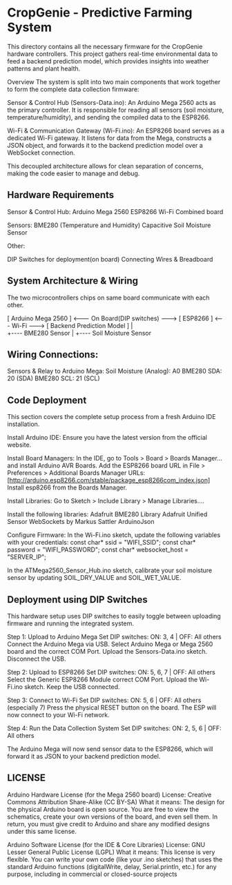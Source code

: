 # **CropGenie - Predictive Farming System**
This directory contains all the necessary firmware for the CropGenie hardware controllers. This project gathers real-time environmental data to feed a backend prediction model, which provides insights into weather patterns and plant health.

Overview
The system is split into two main components that work together to form the complete data collection firmware:

Sensor & Control Hub (Sensors-Data.ino): An Arduino Mega 2560 acts as the primary controller. It is responsible for reading all sensors (soil moisture, temperature/humidity), and sending the compiled data to the ESP8266.

Wi-Fi & Communication Gateway (Wi-Fi.ino): An ESP8266 board serves as a dedicated Wi-Fi gateway. It listens for data from the Mega, constructs a JSON object, and forwards it to the backend prediction model over a WebSocket connection.

This decoupled architecture allows for clean separation of concerns, making the code easier to manage and debug.

## **Hardware Requirements**

Sensor & Control Hub: 
Arduino Mega 2560 ESP8266 Wi-Fi Combined board

Sensors:
BME280 (Temperature and Humidity)
Capacitive Soil Moisture Sensor

Other:

DIP Switches for deployment(on board)
Connecting Wires & Breadboard

## **System Architecture & Wiring**
The two microcontrollers chips on same board communicate with each other.

[ Arduino Mega 2560 ] <--- On Board(DIP switches) ---> [ ESP8266 ] <--- Wi-Fi ---> [ Backend Prediction Model ]
    |                                
    +---- BME280 Sensor
    |
    +---- Soil Moisture Sensor


## **Wiring Connections:**

Sensors & Relay to Arduino Mega:
Soil Moisture (Analog): A0
BME280 SDA: 20 (SDA)
BME280 SCL: 21 (SCL)


## **Code Deployment**
This section covers the complete setup process from a fresh Arduino IDE installation.

Install Arduino IDE: 
Ensure you have the latest version from the official website.

Install Board Managers:
In the IDE, go to Tools > Board > Boards Manager... and install Arduino AVR Boards.
Add the ESP8266 board URL in File > Preferences > Additional Boards Manager URLs:
[http://arduino.esp8266.com/stable/package_esp8266com_index.json]
Install esp8266 from the Boards Manager.

Install Libraries:
Go to Sketch > Include Library > Manage Libraries....

Install the following libraries:
Adafruit BME280 Library
Adafruit Unified Sensor
WebSockets by Markus Sattler
ArduinoJson

Configure Firmware:
In the Wi-Fi.ino sketch, update the following variables with your credentials:
const char* ssid = "WIFI_SSID";
const char* password = "WIFI_PASSWORD";
const char* websocket_host = "SERVER_IP";

In the ATMega2560_Sensor_Hub.ino sketch, calibrate your soil moisture sensor by updating SOIL_DRY_VALUE and SOIL_WET_VALUE.

## **Deployment using DIP Switches**
This hardware setup uses DIP switches to easily toggle between uploading firmware and running the integrated system.

Step 1: Upload to Arduino Mega
Set DIP switches: ON: 3, 4 | OFF: All others
Connect the Arduino Mega via USB.
Select Arduino Mega or Mega 2560 board and the correct COM Port.
Upload the Sensors-Data.ino sketch.
Disconnect the USB.

Step 2: Upload to ESP8266
Set DIP switches: ON: 5, 6, 7 | OFF: All others
Select the Generic ESP8266 Module correct COM Port.
Upload the Wi-Fi.ino sketch.
Keep the USB connected.

Step 3: Connect to Wi-Fi
Set DIP switches: ON: 5, 6 | OFF: All others (especially 7)
Press the physical RESET button on the board. The ESP will now connect to your Wi-Fi network.

Step 4: Run the Data Collection System
Set DIP switches: ON: 2, 5, 6 | OFF: All others

The Arduino Mega will now send sensor data to the ESP8266, which will forward it as JSON to your backend prediction model.

## **LICENSE**
Arduino Hardware License (for the Mega 2560 board) License: Creative Commons Attribution Share-Alike (CC BY-SA)
What it means: The design for the physical Arduino board is open source. You are free to view the schematics, create your own versions of the board, and even sell them. In return, you must give credit to Arduino and share any modified designs under this same license.

Arduino Software License (for the IDE & Core Libraries) License: GNU Lesser General Public License (LGPL)
What it means: This license is very flexible. You can write your own code (like your .ino sketches) that uses the standard Arduino functions (digitalWrite, delay, Serial.println, etc.) for any purpose, including in commercial or closed-source projects